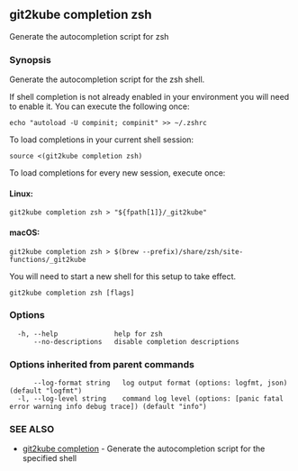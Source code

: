 ## git2kube completion zsh

Generate the autocompletion script for zsh

### Synopsis

Generate the autocompletion script for the zsh shell.

If shell completion is not already enabled in your environment you will need
to enable it.  You can execute the following once:

	echo "autoload -U compinit; compinit" >> ~/.zshrc

To load completions in your current shell session:

	source <(git2kube completion zsh)

To load completions for every new session, execute once:

#### Linux:

	git2kube completion zsh > "${fpath[1]}/_git2kube"

#### macOS:

	git2kube completion zsh > $(brew --prefix)/share/zsh/site-functions/_git2kube

You will need to start a new shell for this setup to take effect.


```
git2kube completion zsh [flags]
```

### Options

```
  -h, --help              help for zsh
      --no-descriptions   disable completion descriptions
```

### Options inherited from parent commands

```
      --log-format string   log output format (options: logfmt, json) (default "logfmt")
  -l, --log-level string    command log level (options: [panic fatal error warning info debug trace]) (default "info")
```

### SEE ALSO

* [git2kube completion](git2kube_completion.md)	 - Generate the autocompletion script for the specified shell

